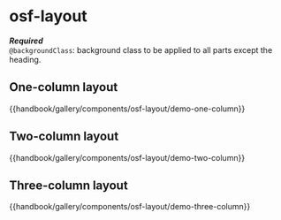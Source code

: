 # osf-layout

***Required***  
`@backgroundClass`: background class to be applied to all parts except the heading.

## One-column layout
{{handbook/gallery/components/osf-layout/demo-one-column}}

## Two-column layout
{{handbook/gallery/components/osf-layout/demo-two-column}}

## Three-column layout
{{handbook/gallery/components/osf-layout/demo-three-column}}
